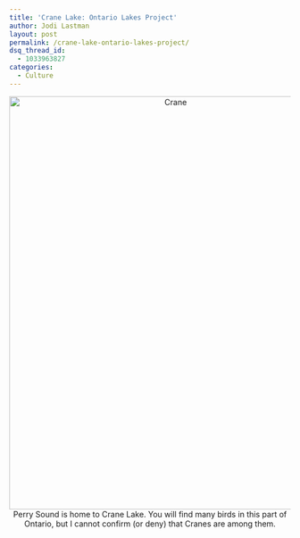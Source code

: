 ```yaml
---
title: 'Crane Lake: Ontario Lakes Project'
author: Jodi Lastman
layout: post
permalink: /crane-lake-ontario-lakes-project/
dsq_thread_id:
  - 1033963827
categories:
  - Culture
---
```

<p style="text-align: center;">
  <a href="http://hypenotic.com/wordpress/wp-content/uploads/2013/01/Crane-e1358552107483.png"><img class="aligncenter size-full wp-image-10374" alt="Crane" src="http://hypenotic.com/wordpress/wp-content/uploads/2013/01/Crane-e1358552107483.png" width="580" height="741" /></a>Perry Sound is home to Crane Lake. You will find many birds in this part of Ontario, but I cannot confirm (or deny) that Cranes are among them.
</p>

&nbsp;